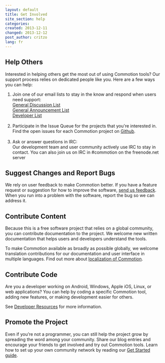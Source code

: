 ```yaml
---
layout: default
title: Get Involved
site_section: help
categories: 
created: 2013-12-11
changed: 2013-12-12
post_author: critzo
lang: fr
---
```

  <h2>Help Others</h2>

<p>Interested in helping others get the most out of using Commotion tools? Our support process relies on dedicated people like you. Here are a few ways you can help:</p>

<ol>
	<li>Join one of our email lists to stay in the know and respond when users need support:<br />
	<a href="http://lists.chambana.net/mailman/listinfo/commotion-discuss">General Discussion List</a><br />
	<a href="http://lists.chambana.net/mailman/listinfo/commotion-announce">General Announcement List</a><br />
	<a href="http://lists.chambana.net/mailman/listinfo/commotion-dev">Developer List</a><br />
	&nbsp;</li>
	<li>Participate in the Issue Queue for the projects that you're interested in. Find the open issues for each Commotion project on <a href="https://github.com/opentechinstitute">Github</a>.<br />
	&nbsp;</li>
	<li>Ask or answer questions in IRC:<br />
	Our development team and user community actively use IRC to stay in contact. You can also join us on IRC in #commotion on the freenode.net server</li>
</ol>

<h2>Suggest Changes and Report Bugs</h2>

<p>We rely on user feedback to make Commotion better. If you have a feature request or suggestion for how to improve the software, <a href="/contact">send us feedback</a>.<br />
When you run into a problem with the software, report the bug so we can address it.</p>

<h2>Contribute Content</h2>

<p>Because this is a free software project that relies on a global community, you can contribute documentation to the project. We welcome new written documentation that helps users and developers understand the tools.</p>

<p>To make Commotion available as broadly as possible globally, we welcome translation contributions for our documentation and user interface in multiple languages. Find out more about <a href="/docs/localization">localization of Commotion</a>.</p>

<h2>Contribute Code</h2>

<p>Are you a developer working on Android, Windows, Apple iOS, Linux, or web applications? You can help by coding a specific Commotion tool, adding new features, or making development easier for others.</p>

<p>See <a href="/developer/resources">Developer Resources</a> for more information.</p>

<h2>Promote the Project</h2>

<p>Even if you’re not a programmer, you can still help the project grow by spreading the word among your community. Share our blog entries and encourage your friends to get involved and try out Commotion tools. Learn how to set up your own community network by reading our <a href="/docs/get-started">Get Started guide</a>.</p>
 

